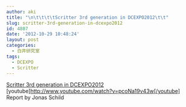 ```yaml
---
author: aki
title: "\n\t\t\t\tScritter 3rd generation in DCEXPO2012\t\t"
slug: scritter-3rd-generation-in-dcexpo2012
id: 4807
date: '2012-10-29 10:48:24'
layout: post
categories:
  - 白井研究室
tags:
  - DCEXPO
  - Scritter
---
```


[Scritter 3rd generation in DCEXPO2012](http://www.youtube.com/watch?v=pcoNa19v43w) [youtube]http://www.youtube.com/watch?v=pcoNa19v43w[/youtube] Report by Jonas Schild